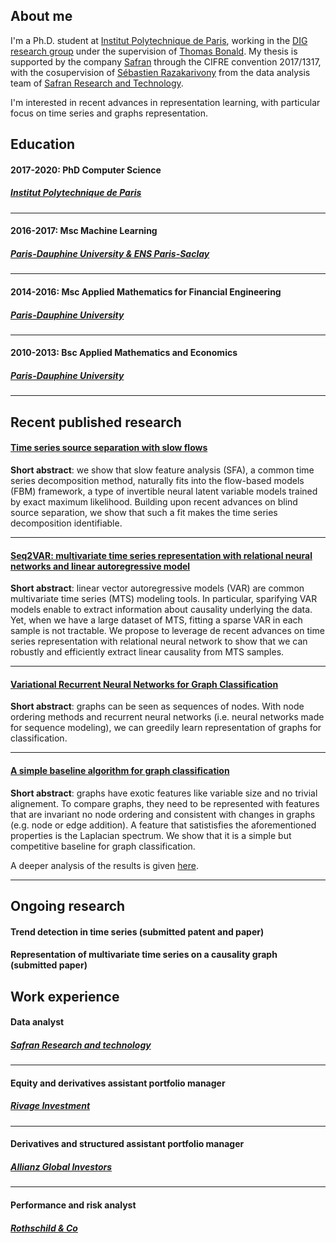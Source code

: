 ## About me

I'm a Ph.D. student at [Institut Polytechnique de Paris](https://www.ip-paris.fr/en/home-en/), working in the [DIG research group](https://dig.telecom-paris.fr/blog/) under the supervision of [Thomas Bonald](https://scholar.google.fr/citations?user=gw-JPVEAAAAJ&hl=en&oi=ao). My thesis is supported by the company [Safran](https://www.safran-group.com/) through the CIFRE convention 2017/1317, with the cosupervision of [Sébastien Razakarivony](https://scholar.google.fr/citations?user=tQ13zucAAAAJ&hl=en&oi=ao) from the data analysis team of [Safran Research and Technology](https://www.safran-group.com/media/20140204_new-safran-rt-center).  

I'm interested in recent advances in representation learning, with particular focus on time series and graphs representation. 

## Education

#### 2017-2020: PhD Computer Science
##### *[Institut Polytechnique de Paris](https://www.ip-paris.fr/en/home-en/)*

--- 

#### 2016-2017: Msc Machine Learning
##### *[Paris-Dauphine University & ENS Paris-Saclay](https://dauphine.psl.eu/formations/masters/mathematiques-et-applications/m2-mathematiques-apprentissage-sciences-humanites)*

--- 

#### 2014-2016: Msc Applied Mathematics for Financial Engineering
##### *[Paris-Dauphine University](https://dauphine.psl.eu/formations/masters/mathematiques-et-applications/m2-ingenierie-statistique-et-financiere)*

---

#### 2010-2013: Bsc Applied Mathematics and Economics
##### *[Paris-Dauphine University](https://dauphine.psl.eu/formations/licences/mathematiques)*

--- 

## Recent published research

#### [Time series source separation with slow flows](https://invertibleworkshop.github.io/accepted_papers/pdfs/9.pdf)

**Short abstract**: we show that slow feature analysis (SFA), a common time series decomposition method, naturally fits into the flow-based models (FBM) framework, a type of invertible neural latent variable models trained by exact maximum likelihood. Building upon recent advances on blind source separation, we show that such a fit makes the time series decomposition identifiable.

--- 

#### [Seq2VAR: multivariate time series representation with relational neural networks and linear autoregressive model](https://link.springer.com/chapter/10.1007/978-3-030-39098-3_10)

**Short abstract**: linear vector autoregressive models (VAR) are common multivariate time series (MTS) modeling tools. In particular, sparifying VAR models enable to extract information about causality underlying the data. Yet, when we have a large dataset of MTS, fitting a sparse VAR in each sample is not tractable. We propose to leverage de recent advances on time series representation with relational neural network to show that we can robustly and efficiently extract linear causality from MTS samples. 

--- 

#### [Variational Recurrent Neural Networks for Graph Classification](https://rlgm.github.io/papers/9.pdf)

**Short abstract**: graphs can be seen as sequences of nodes. With node ordering methods and recurrent neural networks (i.e. neural networks made for sequence modeling), we can greedily learn representation of graphs for classification. 

--- 

#### [A simple baseline algorithm for graph classification](https://arxiv.org/abs/1810.09155)

**Short abstract**: graphs have exotic features like variable size and no trivial alignement. To compare graphs, they need to be represented with features that are invariant no node ordering and consistent with changes in graphs (e.g. node or edge addition). A feature that satistisfies the aforementioned properties is the Laplacian spectrum. We show that it is a simple but competitive baseline for graph classification.

A deeper analysis of the results is given [here](https://arxiv.org/pdf/1912.00735.pdf). 

--- 

## Ongoing research

#### Trend detection in time series (submitted patent and paper)

#### Representation of multivariate time series on a causality graph (submitted paper)

## Work experience

#### Data analyst
##### *[Safran Research and technology](https://www.safran-group.com/media/20140204_new-safran-rt-center)*
---

#### Equity and derivatives assistant portfolio manager
##### *[Rivage Investment](https://www.rivageinvestment.com/index.php#1)*

---

#### Derivatives and structured assistant portfolio manager
##### *[Allianz Global Investors](https://www.allianzgi.com/)*

---

#### Performance and risk analyst
##### *[Rothschild & Co](https://www.rothschildandco.com/)*

